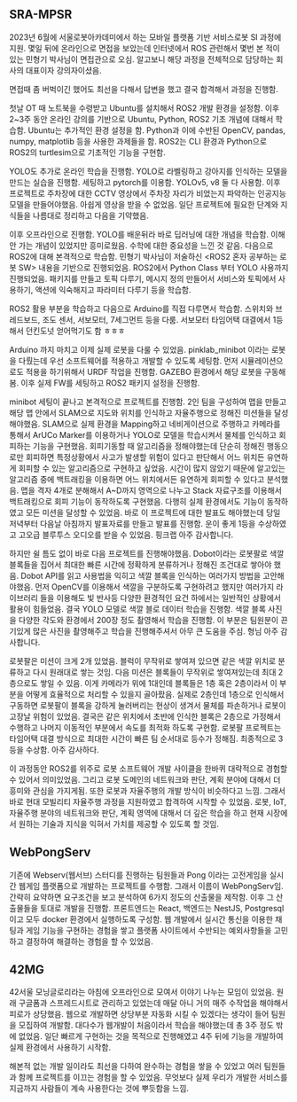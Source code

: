 ## SRA-MPSR

2023년 6월에 서울로봇아카데미에서 하는 모바일 플랫폼 기반 서비스로봇 SI 과정에 지원. 몇일 뒤에 온라인으로 면접을 보았는데 인터넷에서 ROS 관련해서 몇번 본 적이 있는 민형기 박사님이 면접관으로 오심. 알고보니 해당 과정을 전체적으로 담당하는 회사의 대표이자 강의자이셨음.

면접때 좀 버벅이긴 했어도 최선을 다해서 답변을 했고 결국 합격해서 과정을 진행함.

첫날 OT 때 노트북을 수령받고 Ubuntu를 설치해서 ROS2 개발 환경을 설정함. 이후 2~3주 동안 온라인 강의를 기반으로 Ubuntu, Python, ROS2 기초 개념에 대해서 학습함. Ubuntu는 추가적인 환경 설정을 함. Python과 이에 수반된 OpenCV, pandas, numpy, matplotlib 등을 사용한 과제들을 함. ROS2는 CLI 환경과 Python으로 ROS2의 turtlesim으로 기초적인 기능을 구현함.

YOLO도 추가로 온라인 학습을 진행함. YOLO로 라벨링하고 강아지를 인식하는 모델을 만드는 실습을 진행함. 세팅하고 pytorch를 이용함. YOLOv5, v8 둘 다 사용함. 이후 프로젝트로 주차장에 대한 CCTV 영상에서 주차장 자리가 비었는지 파악하는 인공지능 모델을 만들어야했음. 아쉽게 영상을 받을 수 없었음. 일단 프로젝트에 필요한 단계와 지식들을 나름대로 정리하고 다음을 기약했음.

이후 오프라인으로 진행함. YOLO를 배운뒤라 바로 딥러닝에 대한 개념을 학습함. 이해 안 가는 개념이 있었지만 흥미로웠음. 수학에 대한 중요성을 느낀 것 같음. 다음으로 ROS2에 대해 본격적으로 학습함. 민형기 박사님이 저술하신 <ROS2 혼자 공부하는 로봇 SW> 내용을 기반으로 진행되었음. ROS2에서 Python Class 부터 YOLO 사용까지 진행되었음. 패키지를 만들고 토픽 다루기, 메시지 정의 만들어서 서비스와 토픽에서 사용하기, 액션에 익숙해지고 파라미터 다루기 등을 학습함.

ROS2 활용 부분을 학습하고 다음으로 Arduino를 직접 다루면서 학습함. 스위치와 브레드보드, 조도 센서, 서보모터, 7세그먼트 등을 다룸. 서보모터 타임어택 대결에서 1등해서 던킨도넛 얻어먹기도 함 ㅎㅎㅎ

Arduino 까지 마치고 이제 실제 로봇을 다룰 수 있었음. pinklab_minibot 이라는 로봇을 다뤘는데 우선 소프트웨어를 적용하고 개발할 수 있도록 세팅함. 먼저 시뮬레이션으로도 적용을 하기위해서 URDF 작업을 진행함. GAZEBO 환경에서 해당 로봇을 구동해봄. 이후 실제 FW를 세팅하고 ROS2 패키지 설정을 진행함.

minibot 세팅이 끝나고 본격적으로 프로젝트를 진행함. 2인 팀을 구성하여 맵을 만들고 해당 맵 안에서 SLAM으로 지도와 위치를 인식하고 자율주행으로 정해진 미션들을 달성해야했음. SLAM으로 실제 환경을 Mapping하고 네비게이션으로 주행하고 카메라를 통해서 ArUCo Marker를 이용하거나 YOLO로 모델을 학습시켜서 물체를 인식하고 회피하는 기능을 구현했음. 회피기동할 때 알고리즘을 정해야했는데 단순히 정해진 행동으로만 회피하면 특정상황에서 사고가 발생할 위험이 있다고 판단해서 어느 위치든 유연하게 회피할 수 있는 알고리즘으로 구현하고 싶었음. 시간이 많지 않았기 때문에 알고있는 알고리즘 중에 백트래킹을 이용하면 어느 위치에서든 유연하게 회피할 수 있다고 분석했음. 맵을 격자 4개로 분해해서 A~D까지 영역으로 나누고 Stack 자료구조를 이용해서 백트래킹으로 회피 기능이 동작하도록 구현했음. 다행히 실제 환경에서도 기능이 동작하였고 모든 미션을 달성할 수 있었음. 바로 이 프로젝트에 대한 발표도 해야했는데 당일 저녁부터 다음날 아침까지 발표자료를 만들고 발표를 진행함. 운이 좋게 1등을 수상하였고 고오급 블루투스 오디오를 받을 수 있었음. 핑크랩 아주 감사합니다.

하지만 쉴 틈도 없이 바로 다음 프로젝트를 진행해야했음. Dobot이라는 로봇팔로 색깔 블록들을 집어서 최대한 빠른 시간에 정확하게 분류하거나 정해진 조건대로 쌓아야 했음. Dobot API를 읽고 사용법을 익히고 색깔 블록을 인식하는 여러가지 방법을 고안해야했음. 먼저 OpenCV를 이용해서 색깔을 구분하도록 구현하려고 했지만 여러가지 라이브러리 들을 이용해도 빛 반사등 다양한 환경적인 요건 하에서는 일반적인 상황에서 활용이 힘들었음. 결국 YOLO 모델로 색깔 블로 데이터 학습을 진행함. 색깔 블록 사진을 다양한 각도와 환경에서 200장 정도 촬영해서 학습을 진행함. 이 부분은 팀원분이 끈기있게 많은 사진을 촬영해주고 학습을 진행해주셔서 아무 큰 도움을 주심. 형님 아주 감사합니다.

로봇팔은 미션이 크게 2개 있었음. 블럭이 무작위로 쌓여져 있으면 같은 색깔 위치로 분류하고 다시 원래대로 쌓는 것임. 다음 미션은 블록들이 무작위로 쌓여져있는데 최대 2층으로도 쌓일 수 있음. 이게 카메라가 위에 1대인데 블록들은 1층 혹은 2층이라서 이 부분을 어떻게 효율적으로 처리할 수 있을지 골아팠음. 실제로 2층인데 1층으로 인식해서 구동하면 로봇팔이 블록을 강하게 눌러버리는 현상이 생겨서 물체를 파손하거나 로봇이 고장날 위험이 있었음. 결국은 같은 위치에서 초반에 인식한 블록은 2층으로 가정해서 수행하고 나머지 이동적인 부분에서 속도를 최적화 하도록 구현함. 로봇팔 프로젝트는 타임어택 대결 방식으로 최대한 시간이 빠른 팀 순서대로 등수가 정해짐. 최종적으로 3등을 수상함. 아주 감사하다.

이 과정동안 ROS2를 위주로 로봇 소프트웨어 개발 사이클을 한바퀴 대략적으로 경험할 수 있어서 의미있었음. 그리고 로봇 도메인의 네트워크와 판단, 계획 분야에 대해서 더 흥미와 관심을 가지게됨. 또한 로봇과 자율주행의 개발 방식이 비슷하다고 느낌. 그래서 바로 현대 모빌리티 자율주행 과정을 지원하였고 합격하여 시작할 수 있었음. 로봇, IoT, 자율주행 분야의 네트워크와 판단, 계획 영역에 대해서 더 깊은 학습을 하고 현재 시장에서 원하는 기술과 지식을 익혀서 가치를 제공할 수 있도록 할 것임.

## WebPongServ

기존에 Webserv(웹서브) 스터디를 진행하는 팀원들과 Pong 이라는 고전게임을 실시간 웹게임 플랫폼으로 개발하는 프로젝트를 수행함. 그래서 이름이 WebPongServ임.
간략히 요약하면 요구조건을 보고 분석하여 6가지 정도의 산출물을 제작함.
이후 그 산출물들을 토대로 개발을 진행함. 프론트엔드는 React, 백엔드는 NestJS, Postgresql 이고 모두 docker 환경에서 실행하도록 구성함.
웹 개발에서 실시간 통신을 이용한 채팅과 게임 기능을 구현하는 경험을 쌓고 플랫폼 사이트에서 수반되는 예외사항들을 고민하고 결정하여 해결하는 경험을 할 수 있었음.

## 42MG

42서울 모닝글로리라는 아침에 오프라인으로 모여서 이야기 나누는 모임이 있었음. 원래 구글폼과 스프레드시트로 관리하고 있었는데 매달 아니 거의 매주 수작업을 해야해서 피로가 상당했음. 웹으로 개발하면 상당부분 자동화 시킬 수 있겠다는 생각이 들어 팀원을 모집하여 개발함. 대다수가 웹개발이 처음이라서 학습을 해야했는데 총 3주 정도 밖에 없었음. 일단 빠르게 구현하는 것을 목적으로 진행해였고 4주 뒤에 기능을 개발하여 실제 환경에서 사용하기 시작함.

해본적 없는 개발 일이라도 최선을 다하여 완수하는 경험을 쌓을 수 있었고 여러 팀원들과 함께 프로젝트를 이끄는 경험을 할 수 있었음. 무엇보다 실제 우리가 개발한 서비스를 지금까지 사람들이 계속 사용한다는 것에 뿌듯함을 느낌.
